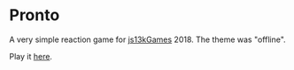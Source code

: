 # Pronto

A very simple reaction game for [js13kGames][js13kgames] 2018.
The theme was "offline".

Play it [here][play].

[js13kgames]: http://js13kgames.com/entries/2018
[play]: http://hhsw.de/sites/proto/js13k2018/
